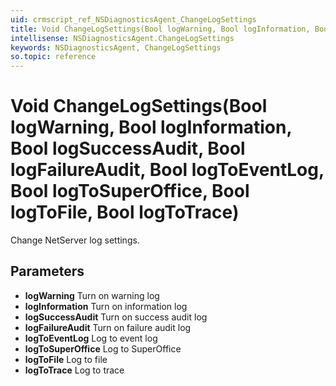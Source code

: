 ```yaml
---
uid: crmscript_ref_NSDiagnosticsAgent_ChangeLogSettings
title: Void ChangeLogSettings(Bool logWarning, Bool logInformation, Bool logSuccessAudit, Bool logFailureAudit, Bool logToEventLog, Bool logToSuperOffice, Bool logToFile, Bool logToTrace)
intellisense: NSDiagnosticsAgent.ChangeLogSettings
keywords: NSDiagnosticsAgent, ChangeLogSettings
so.topic: reference
---
```


# Void ChangeLogSettings(Bool logWarning, Bool logInformation, Bool logSuccessAudit, Bool logFailureAudit, Bool logToEventLog, Bool logToSuperOffice, Bool logToFile, Bool logToTrace)

Change NetServer log settings.

## Parameters

* **logWarning** Turn on warning log
* **logInformation** Turn on information log
* **logSuccessAudit** Turn on success audit log
* **logFailureAudit** Turn on failure audit log
* **logToEventLog** Log to event log
* **logToSuperOffice** Log to SuperOffice
* **logToFile** Log to file
* **logToTrace** Log to trace

